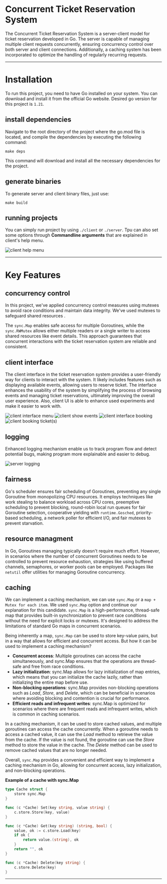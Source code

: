 # Concurrent Ticket Reservation System

The Concurrent Ticket Reservation System is a server-client model for ticket reservation developed in Go. The server is capable of managing multiple client requests concurrently, ensuring concurrency control over both server and client connections. Additionally, a caching system has been incorporated to optimize the handling of regularly recurring requests.

---
# Installation

To run this project, you need to have Go installed on your system. You can download and install it from the official Go website.
Desired go version for this project is `1.21`.

## install dependencies 

Navigate to the root directory of the project where the go.mod file is located, and compile the dependencies by executing the following command:

```
make deps
```

This command will download and install all the necessary dependencies for the project.

## generate binaries

To generate server and client binary files, just use:

```
make build
```

## running projects

You can simply run project by using `./client` or `./server`. Tpu can also set some options through **Commandline arguments** 
that are explained in client's help menu.

![client help menu](./docs/figs/client-help.jpg)

---
# Key Features

## concurrency control
In this project, we've applied concurrency control measures using mutexes to avoid race conditions and maintain data integrity. 
We've used mutexes to safeguard shared resources .

The `sync.Map` enables safe access for multiple Goroutines, while the `sync.RWMutex` allows either multiple readers or 
a single writer to access shared resources like event details. This approach guarantees that concurrent interactions 
with the ticket reservation system are reliable and consistent.

## client interface
The client interface in the ticket reservation system provides a user-friendly way for clients to interact with the system. 
It likely includes features such as displaying available events, allowing users to reserve ticket. 
The interface enhances the usability of the system by simplifying the process of browsing events and managing ticket reservations, 
ultimately improving the overall user experience. Also, client UI is able to enhance used experiments and make it easier to work with.

![client interface menu](./docs/figs/client-interface-menu.jpg)
![client show events](./docs/figs/client-interface-show.jpg)
![client interface booking](./docs/figs/client-interface-booking.jpg)
![client booking ticket(s)](./docs/figs/client-interface-book.jpg)

## logging

Enhanced logging mechanism enable us to track program flow and detect potential bugs, making program more explainable and easier to debug.

![server logging](./docs/figs/server-logs.jpg)

## fairness 
Go's scheduler ensures fair scheduling of Goroutines, preventing any single Goroutine from monopolizing CPU resources. 
It employs techniques like work stealing to balance workload across CPU cores, preemptive scheduling to prevent blocking, 
round-robin local run queues for fair Goroutine selection, cooperative yielding with `runtime.Gosched`, 
priority-based scheduling, a network poller for efficient I/O, and fair mutexes to prevent starvation.


## resource managment

In Go, Goroutines  managing  typically doesn't require much effort. 
However, in scenarios where the number of concurrent Goroutines needs to be controlled to prevent resource exhaustion, 
strategies like using buffered channels, semaphores, or worker pools can be employed. 
Packages like `netutil` offer utilities for managing Goroutine concurrency.


## caching

We can implement a caching mechanism, we can use `sync.Map` or a `map + Mutex for each item`. We used `sync.Map` option and continue our explanation for this candidate.
`sync.Map` is a high-performance, thread-safe map that provides built-in synchronization to prevent race conditions 
without the need for explicit locks or mutexes. It's designed to address the limitations of standard Go maps in concurrent scenarios.

Being inherently a map, `sync.Map` can be used to store key-value pairs, but in a way that allows for efficient and concurrent access.
But how it can be used to implement a caching mechanism?
- **Concurrent access**: Multiple goroutines can access the cache simultaneously, and sync.Map ensures that the operations are thread-safe and free from race conditions.
- **Lazy initialization**: sync.Map allows for lazy initialization of map entries, which means that you can initialize the cache lazily, rather than initializing the entire map before use.
- **Non-blocking operations**: sync.Map provides non-blocking operations such as *Load*, *Store*, and *Delete*, which can be beneficial in scenarios where avoiding blocking and contention is crucial for performance.
- **Efficient reads and infrequent writes**: sync.Map is optimized for scenarios where there are frequent reads and infrequent writes, which is common in caching scenarios.

In a caching mechanism, it can be used to store cached values, and multiple goroutines can access the cache concurrently. 
When a goroutine needs to access a cached value, it can use the *Load* method to retrieve the value from the cache. 
If the value is not found, the goroutine can use the *Store* method to store the value in the cache. 
The *Delete* method can be used to remove cached values that are no longer needed.

Overall, `sync.Map` provides a convenient and efficient way to implement a caching mechanism in Go, 
allowing for concurrent access, lazy initialization, and non-blocking operations.

**Example of a cache with sync.Map**
```go
type Cache struct {
    store sync.Map
}

func (c *Cache) Set(key string, value string) {
    c.store.Store(key, value)
}

func (c *Cache) Get(key string) (string, bool) {
    value, ok := c.store.Load(key)
    if ok {
        return value.(string), ok
    }
    return "", ok
}

func (c *Cache) Delete(key string) {
    c.store.Delete(key)
}
```

---
